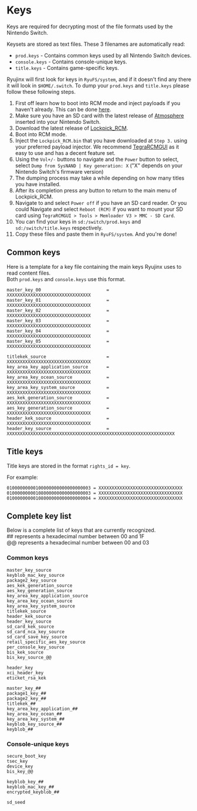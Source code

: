 # Keys

Keys are required for decrypting most of the file formats used by the Nintendo Switch.

Keysets are stored as text files. These 3 filenames are automatically read:  
* `prod.keys` - Contains common keys used by all Nintendo Switch devices.  
* `console.keys` - Contains console-unique keys.  
* `title.keys` - Contains game-specific keys.

Ryujinx will first look for keys in `RyuFS/system`, and if it doesn't find any there it will look in `$HOME/.switch`.
To dump your `prod.keys` and `title.keys` please follow these following steps.
1.	First off learn how to boot into RCM mode and inject payloads if you haven't already. This can be done [here](https://nh-server.github.io/switch-guide/).
2.	Make sure you have an SD card with the latest release of [Atmosphere](https://github.com/Atmosphere-NX/Atmosphere/releases) inserted into your Nintendo Switch.
3.	Download the latest release of [Lockpick_RCM](https://github.com/shchmue/Lockpick_RCM/releases).
4.	Boot into RCM mode.
5.	Inject the `Lockpick_RCM.bin` that you have downloaded at `Step 3.` using your preferred payload injector. We recommend [TegraRCMGUI](https://github.com/eliboa/TegraRcmGUI/releases) as it easy to use and has a decent feature set.
6.	Using the `Vol+/-` buttons to navigate and the `Power` button to select, select `Dump from SysNAND | Key generation: X` ("X" depends on your Nintendo Switch's firmware version)
7.	The dumping process may take a while depending on how many titles you have installed.
8.	After its completion press any button to return to the main menu of Lockpick_RCM.
9.	Navigate to and select `Power off` if you have an SD card reader. Or you could Navigate and select `Reboot (RCM)` if you want to mount your SD card using `TegraRCMGUI > Tools > Memloader V3 > MMC - SD Card`.
10.	You can find your keys in `sd:/switch/prod.keys` and `sd:/switch/title.keys` respectively.
11. Copy these files and paste them in `RyuFS/system`.
And you're done!

## Common keys

Here is a template for a key file containing the main keys Ryujinx uses to read content files.  
Both `prod.keys` and `console.keys` use this format.

```
master_key_00                         = XXXXXXXXXXXXXXXXXXXXXXXXXXXXXXXX
master_key_01                         = XXXXXXXXXXXXXXXXXXXXXXXXXXXXXXXX
master_key_02                         = XXXXXXXXXXXXXXXXXXXXXXXXXXXXXXXX
master_key_03                         = XXXXXXXXXXXXXXXXXXXXXXXXXXXXXXXX
master_key_04                         = XXXXXXXXXXXXXXXXXXXXXXXXXXXXXXXX
master_key_05                         = XXXXXXXXXXXXXXXXXXXXXXXXXXXXXXXX

titlekek_source                       = XXXXXXXXXXXXXXXXXXXXXXXXXXXXXXXX
key_area_key_application_source       = XXXXXXXXXXXXXXXXXXXXXXXXXXXXXXXX
key_area_key_ocean_source             = XXXXXXXXXXXXXXXXXXXXXXXXXXXXXXXX
key_area_key_system_source            = XXXXXXXXXXXXXXXXXXXXXXXXXXXXXXXX
aes_kek_generation_source             = XXXXXXXXXXXXXXXXXXXXXXXXXXXXXXXX
aes_key_generation_source             = XXXXXXXXXXXXXXXXXXXXXXXXXXXXXXXX
header_kek_source                     = XXXXXXXXXXXXXXXXXXXXXXXXXXXXXXXX
header_key_source                     = XXXXXXXXXXXXXXXXXXXXXXXXXXXXXXXXXXXXXXXXXXXXXXXXXXXXXXXXXXXXXXXX
```

## Title keys

Title keys are stored in the format `rights_id = key`.

For example:

```
01000000000100000000000000000003 = XXXXXXXXXXXXXXXXXXXXXXXXXXXXXXXX
01000000000108000000000000000003 = XXXXXXXXXXXXXXXXXXXXXXXXXXXXXXXX
01000000000108000000000000000004 = XXXXXXXXXXXXXXXXXXXXXXXXXXXXXXXX
```

## Complete key list
Below is a complete list of keys that are currently recognized.  
\## represents a hexadecimal number between 00 and 1F  
@@ represents a hexadecimal number between 00 and 03

### Common keys

```
master_key_source
keyblob_mac_key_source
package2_key_source
aes_kek_generation_source
aes_key_generation_source
key_area_key_application_source
key_area_key_ocean_source
key_area_key_system_source
titlekek_source
header_kek_source
header_key_source
sd_card_kek_source
sd_card_nca_key_source
sd_card_save_key_source
retail_specific_aes_key_source
per_console_key_source
bis_kek_source
bis_key_source_@@

header_key
xci_header_key
eticket_rsa_kek

master_key_##
package1_key_##
package2_key_##
titlekek_##
key_area_key_application_##
key_area_key_ocean_##
key_area_key_system_##
keyblob_key_source_##
keyblob_##
```

### Console-unique keys

```
secure_boot_key
tsec_key
device_key
bis_key_@@

keyblob_key_##
keyblob_mac_key_##
encrypted_keyblob_##

sd_seed
```
